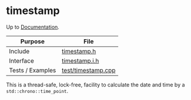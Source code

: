 # timestamp

Up to [Documentation](../README.md).

Purpose          | File
---------------- | ----
Include          | [timestamp.h](../../src/timestamp.h)
Interface        | [timestamp.i.h](../../src/i/timestamp.i.h)
Tests / Examples | [test/timestamp.cpp](../../test/timestamp.cpp)

This is a thread-safe, lock-free, facility to calculate the date and time by a `std::chrono::time_point`.

